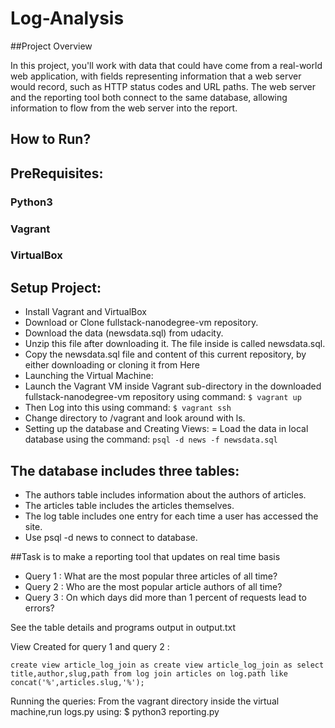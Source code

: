 # Log-Analysis
##Project Overview

In this project, you'll work with data that could have come from a real-world web application,
with fields representing information that a web server would record, such as HTTP status codes and URL paths. The web server and the reporting tool both connect to the same database, allowing information to flow from the web server into the report.

## How to Run?

## PreRequisites:
### Python3
### Vagrant
### VirtualBox

## Setup Project:
- Install Vagrant and VirtualBox
- Download or Clone fullstack-nanodegree-vm repository.
- Download the data (newsdata.sql) from udacity.
- Unzip this file after downloading it. The file inside is called newsdata.sql.
- Copy the newsdata.sql file and content of this current repository, by either downloading or cloning it from Here
- Launching the Virtual Machine:
- Launch the Vagrant VM inside Vagrant sub-directory in the downloaded fullstack-nanodegree-vm repository using command:
  `$ vagrant up`
- Then Log into this using command:
  `$ vagrant ssh`
- Change directory to /vagrant and look around with ls.
- Setting up the database and Creating Views:
= Load the data in local database using the command:
  `psql -d news -f newsdata.sql`

## The database includes three tables:

- The authors table includes information about the authors of articles.
- The articles table includes the articles themselves.
- The log table includes one entry for each time a user has accessed the site.
- Use psql -d news to connect to database.

##Task is to make a reporting tool that updates on real time basis

- Query 1 : What are the most popular three articles of all time?
- Query 2 :  Who are the most popular article authors of all time? 
- Query 3   : On which days did more than 1 percent of requests lead to errors? 
  


See the table details and programs output in output.txt


View Created for query 1 and query 2 :


`create view article_log_join as create view article_log_join as select title,author,slug,path from log join articles on log.path like concat('%',articles.slug,'%');`


Running the queries:
From the vagrant directory inside the virtual machine,run logs.py using:
  $ python3 reporting.py
